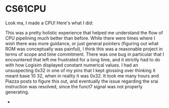# CS61CPU

Look ma, I made a CPU! Here's what I did:

This was a pretty holistic experience that helped me understand the flow of CPU pipelining much better than before. While there were times where I wish there was more guidance, or just general pointers (figuring out what ROM was conceptually was painful), I think this was a reasonable project in terms of scope and time commitment. There was one bug in particular that I encountered that left me frustrated for a long time, and it strictly had to do with how Logisim displayed constant numerical values. I had an unsuspecting 0x32 in one of my pins that I kept glossing over thinking it meant base 10 32, when in reality it was 0x32. It took me many hours and Piazza posts to figure this out, and eventually the issue regarding the srai instruction was resolved, since the funct7 signal was not properly generating. 

-
